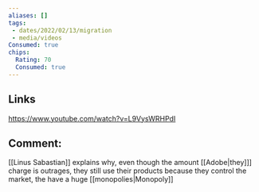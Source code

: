 ```yaml
---
aliases: []
tags:
 - dates/2022/02/13/migration
 - media/videos
Consumed: true
chips:
  Rating: 70
  Consumed: true
---
```

 
## Links 
https://www.youtube.com/watch?v=L9VysWRHPdI
## Comment:
[[Linus Sabastian]] explains why, even though the amount [[Adobe|they]]] charge is outrages, they still use their products because they control the market, the have a huge [[monopolies|Monopoly]]